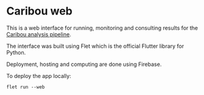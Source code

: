 # Caribou web

This is a web interface for running, monitoring and consulting results for the [Caribou analysis pipeline](https://github.com/bioinfoUQAM/Caribou).

The interface was built using Flet which is the official Flutter library for Python.

Deployment, hosting and computing are done using Firebase.

To deploy the app locally:
```
flet run --web
```